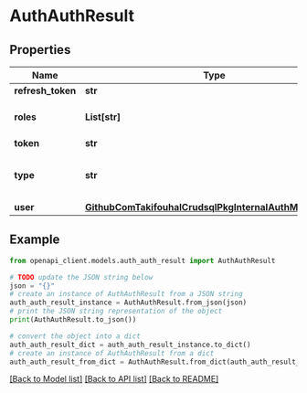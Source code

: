 # AuthAuthResult


## Properties

Name | Type | Description | Notes
------------ | ------------- | ------------- | -------------
**refresh_token** | **str** |  | [optional] 
**roles** | **List[str]** | Added: Include assigned role names | [optional] 
**token** | **str** |  | [optional] 
**type** | **str** | \&quot;local\&quot;, \&quot;github\&quot;, \&quot;google\&quot;, etc. | [optional] 
**user** | [**GithubComTakifouhalCrudsqlPkgInternalAuthModelsUser**](GithubComTakifouhalCrudsqlPkgInternalAuthModelsUser.md) |  | [optional] 

## Example

```python
from openapi_client.models.auth_auth_result import AuthAuthResult

# TODO update the JSON string below
json = "{}"
# create an instance of AuthAuthResult from a JSON string
auth_auth_result_instance = AuthAuthResult.from_json(json)
# print the JSON string representation of the object
print(AuthAuthResult.to_json())

# convert the object into a dict
auth_auth_result_dict = auth_auth_result_instance.to_dict()
# create an instance of AuthAuthResult from a dict
auth_auth_result_from_dict = AuthAuthResult.from_dict(auth_auth_result_dict)
```
[[Back to Model list]](../README.md#documentation-for-models) [[Back to API list]](../README.md#documentation-for-api-endpoints) [[Back to README]](../README.md)


